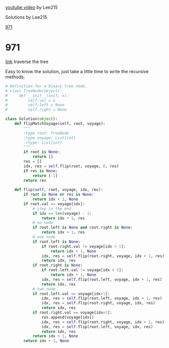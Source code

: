 [youtube video](https://www.youtube.com/watch?v=3s6q20JMLTE) by Lee215

Solutions by Lee215

[971](https://leetcode.com/problems/flip-binary-tree-to-match-preorder-traversal/discuss/214216/C%2B%2BPython-DFS-Solution)

# 971

[link](https://leetcode.com/problems/flip-binary-tree-to-match-preorder-traversal/) traverse the tree


Easy to know the solution, just take a little time to write the recursive methods.

```python
# Definition for a binary tree node.
# class TreeNode(object):
#     def __init__(self, x):
#         self.val = x
#         self.left = None
#         self.right = None

class Solution(object):
    def flipMatchVoyage(self, root, voyage):
        """
        :type root: TreeNode
        :type voyage: List[int]
        :rtype: List[int]
        """
        if root is None:
            return []
        res = []
        idx, res = self.flip(root, voyage, 0, res) 
        if res is None:
            return [-1]
        return res
    
    def flip(self, root, voyage, idx, res):
        if root is None or res is None:
            return idx + 1, None
        if root.val == voyage[idx]:
            # stop in the end
            if idx == len(voyage) - 1:
                return idx + 1, res
            # no node
            if root.left is None and root.right is None:
                return idx + 1, res
            # one node
            if root.left is None:
                if root.right.val != voyage[idx + 1]:
                    return idx + 1, None
                idx, res = self.flip(root.right, voyage, idx + 1, res)
                return idx, res
            if root.right is None:
                if root.left.val != voyage[idx + 1]:
                    return idx + 1, None
                idx, res = self.flip(root.left, voyage, idx + 1, res)
                return idx, res
            # two node
            if root.left.val == voyage[idx+1]:
                idx, res = self.flip(root.left, voyage, idx + 1, res)
                idx, res = self.flip(root.right, voyage, idx, res)
                return idx, res
            if root.right.val == voyage[idx+1]:
                res.append(voyage[idx])
                idx, res = self.flip(root.right, voyage, idx + 1, res)
                idx, res = self.flip(root.left, voyage, idx, res)
                return idx, res
            return idx + 1, None
        return idx + 1, None
        

```
